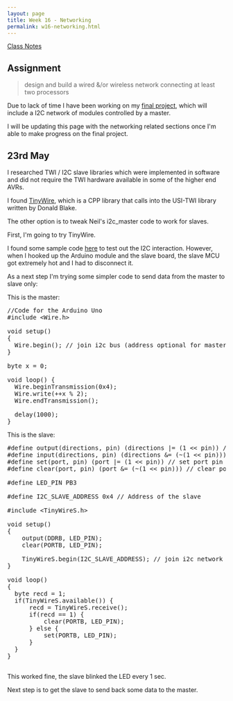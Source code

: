 ```yaml
---
layout: page
title: Week 16 - Networking
permalink: w16-networking.html
---
```


[Class Notes](http://academy.cba.mit.edu/classes/networking_communications/index.html)   

## Assignment

>  design and build a wired &/or wireless network connecting at least two processors

Due to lack of time I have been working on my [final project](w20-final.html), which will include a I2C network of 
    modules controlled by a master. 

I will be updating this page with the networking related sections once I'm able to make progress on the final project. 


## 23rd May

I researched TWI / I2C slave libraries which were implemented in software and did not require the TWI hardware available in some of
    the higher end AVRs. 
    
I found [TinyWire](https://github.com/rambo/TinyWire), which is a CPP library that calls into the USI-TWI library written by Donald Blake. 

The other option is to tweak Neil's i2c_master code to work for slaves. 

First, I'm going to try TinyWire. 

I found some sample code [here](https://thewanderingengineer.com/2014/02/17/attiny-i2c-slave/) to test out the I2C interaction. However, 
    when I hooked up the Arduino module and the slave board, the slave MCU got extremely hot and I had to disconnect it. 
     
As a next step I'm trying some simpler code to send data from the master to slave only: 

This is the master:

<pre>
//Code for the Arduino Uno
#include &lt;Wire.h&gt;
 
void setup()
{
  Wire.begin(); // join i2c bus (address optional for master)
}
 
byte x = 0;

void loop() {
  Wire.beginTransmission(0x4);
  Wire.write(++x % 2);        
  Wire.endTransmission();    

  delay(1000);
}
</pre>

This is the slave:

<pre>
#define output(directions, pin) (directions |= (1 << pin)) // set port direction for output
#define input(directions, pin) (directions &= (~(1 << pin))) // set port direction for input
#define set(port, pin) (port |= (1 << pin)) // set port pin
#define clear(port, pin) (port &= (~(1 << pin))) // clear port pin

#define LED_PIN PB3

#define I2C_SLAVE_ADDRESS 0x4 // Address of the slave
 
#include &lt;TinyWireS.h&gt;
 
void setup()
{
    output(DDRB, LED_PIN);
    clear(PORTB, LED_PIN);
    
    TinyWireS.begin(I2C_SLAVE_ADDRESS); // join i2c network
}
 
void loop()
{
  byte recd = 1;
  if(TinyWireS.available()) {
      recd = TinyWireS.receive();
      if(recd == 1) {
          clear(PORTB, LED_PIN);
      } else {
          set(PORTB, LED_PIN);
      }
  }
}

</pre>

This worked fine, the slave blinked the LED every 1 sec.

Next step is to get the slave to send back some data to the master. 


